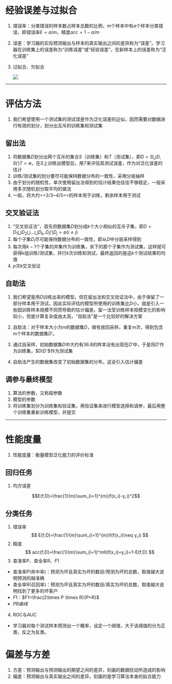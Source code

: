 # 经验误差与过拟合

1.  错误率：分类错误的样本数占样本总数的比例，$m$个样本中有$a$个样本分类错误，即错误率$E=a/m$，精度$acc=1-a/m$

2.  误差：学习器的实际预测输出与样本的真实输出之间的差异称为“误差”。学习器在训练集上的误差称为“训练误差”或“经验误差”，在新样本上的误差称为“泛化误差”

3.  过拟合、欠拟合

    ![](https://i.loli.net/2018/10/17/5bc7181172996.png)

---
# 评估方法

1.  我们希望使用一个测试集的测试误差作为泛化误差的近似，因而需要对数据进行有效的划分，划分出互斥的训练集和测试集

## 留出法

1.  将数据集$D$划分出两个互斥的集合$S$（训练集）和$T$（测试集），即$D=S\bigcup D, S\bigcap T=\emptyset$，在$S$上训练出模型后，用$T$来评估其测试误差，作为对泛化误差的估计
2.  训练/测试集的划分要尽可能保持数据分布的一致性，采用分层抽样
3.  由于划分的随机性，单次使用留出法得到的估计结果也往往不够稳定，一般采用多次随机划分取平均的做法
4.  一般，将大约==2/3~4/5==的样本用于训练，剩余样本用于测试

## 交叉验证法

1.  “交叉验证法”，首先将数据集$D$划分成$k$个大小相似的互斥子集，即$D=D_1\bigcup D_2\bigcup ...\bigcup D_k, D_i\bigcap D_j=\emptyset(i\neq j)$
2.  每个子集$D_i$尽可能保持数据分布的一致性，即从$D$中分层采样得到
3.  每次用$k-1$个子集的并集作为训练集，余下的那个子集作为测试集，这样就可获得$k$组训练/测试集，并行$k$次训练和测试，最终返回的是这$k$个测试结果的均值
4.  $p$次$k$交叉验证

## 自助法

1.  我们希望是用$D$训练出来的模型。但在留出法和交叉验证法中，由于保留了一部分样本用于测试，因此实际评估的模型所使用的训练集比$D$小，就是引入一些因训练样本规模不同而导致的估计偏差。留一法受训练样本规模变化的影响较小，但是计算复杂度由太高，“自助法”是一个比较好的解决方案

2.  自助法：对于样本大小为$m$的数据集$D$，做有放回采样，重复m次，得到包含m个样本的数据集$D'$。

3.  通过自采样，初始数据集$D$中大约有$36.8%$的样本没有出现在$D'$中，于是将$D'$作为训练集，$D\D'$作为测试集

4.  自助法产生的数据集改变了初始数据集的分布，这会引入估计偏差

## 调参与最终模型
1. 算法的参数，又称超参数
2. 模型的参数
3. 将训练集划分为训练集和验证集，用验证集来进行模型选择和调参，最后用整个训练集重新训练模型，并提交

---

# 性能度量

1.  性能度量：衡量模型泛化能力的评价标准

## 回归任务

1.  均方误差

$$E(f;D)=\frac{1}{m}\sum_{i=1}^{m}(f(x_i)-y_i)^2$$

## 分类任务

1.  错误率
$$
E(f;D)=\frac{1}{m}\sum_{i=1}^{m}Ⅱ(f(x_i)\neq y_i)
$$
2.  精度
$$
acc(f;D)=\frac{1}{m}\sum_{i=1}^mⅡ(f(x_i)=y_i)=1-E(f;D)
$$
3. 查准率P、查全率R、$F1$

-   查准率P(命中率)：预测为坏且真实为坏的数目/预测为坏的总数，取值越大说明预测的越准确
-   查全率R(召回率)：预测为坏且真实为坏的数目/真实为坏的总数，取值越大说明找到了更多的坏客户
-   $F1$：$F1=\frac{2\times P \times R}{P+R}$
-   $PR曲线$

4.  ROC与AUC

-   学习器对每个测试样本预测出一个概率，设定一个阈值，大于该阈值的分为正类，反之为反类。



# 偏差与方差

1.  方差：预测输出与预测输出的期望之间的差异，刻画的数据扰动所造成的影响
2.  偏差：预测输出与真实输出之间的差异，刻画的是学习算法本身的拟合能力